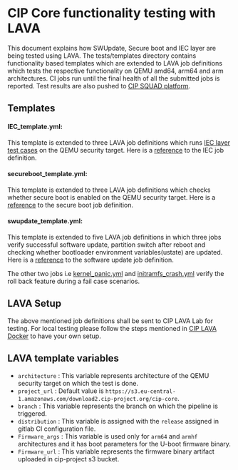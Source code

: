 # CIP Core functionality testing with LAVA

This document explains how SWUpdate, Secure boot and IEC layer are being tested using LAVA. The tests/templates directory contains functionality based templates which are extended to LAVA job definitions which tests the respective functionality on QEMU amd64, arm64 and arm architectures. CI jobs run until the final health of all the submitted jobs is reported. Test results are also pushed to [CIP SQUAD platform](https://squad.ciplatform.org/cip-core/).

## Templates

#### IEC_template.yml:
This template is extended to three LAVA job definitions which runs [IEC layer test cases](https://gitlab.com/cip-project/cip-testing/cip-security-tests) on the QEMU security target. Here is a [reference](https://lava.ciplatform.org/scheduler/job/1143475/definition) to the IEC job definition.

#### secureboot_template.yml:
This template is extended to three LAVA job definitions which checks whether secure boot is enabled on the QEMU security target. Here is a [reference](https://lava.ciplatform.org/scheduler/job/1143474/definition) to the secure boot job definition.

#### swupdate_template.yml:
This template is extended to five LAVA job definitions in which three jobs verify successful software update, partition switch after reboot and checking whether bootloader environment variables(ustate) are updated. Here is a [reference](https://lava.ciplatform.org/scheduler/job/1143538/definition) to the software update job definition.

The other two jobs i.e [kernel_panic.yml](https://lava.ciplatform.org/scheduler/job/1143642/definition) and [initramfs_crash.yml](https://lava.ciplatform.org/scheduler/job/1143643/definition) verify the roll back feature during a fail case scenarios.

## LAVA Setup

The above mentioned job definitions shall be sent to CIP LAVA Lab for testing. For local testing please follow the steps mentioned in [CIP LAVA Docker](https://gitlab.com/cip-project/cip-testing/lava-docker/-/tree/cip-lava-docker?ref_type=heads#linaros-automated-validation-architecture-lava-docker-container) to have your own setup.

## LAVA template variables

* `architecture` : This variable represents architecture of the QEMU security target on which the test is done.
* `project_url` : Default value is `https://s3.eu-central-1.amazonaws.com/download2.cip-project.org/cip-core`.
* `branch` : This variable represents the branch on which the pipeline is triggered.
* `distribution` : This variable is assigned with the `release` assigned in gitlab CI configuration file.
* `Firmware_args` : This variable is used only for `arm64` and `armhf` architectures and it has boot parameters for the U-boot firmware binary.
* `Firmware_url` : This variable represents the firmware binary artifact uploaded in cip-project s3 bucket.
